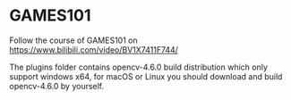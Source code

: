 # GAMES101

Follow the course of GAMES101 on https://www.bilibili.com/video/BV1X7411F744/

The plugins folder contains opencv-4.6.0 build distribution which only support windows x64, for macOS or Linux you should download and build opencv-4.6.0 by yourself.